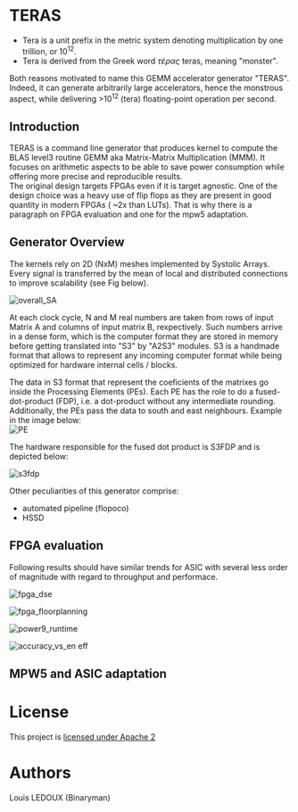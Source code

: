 # TERAS

* Tera is a unit prefix in the metric system denoting multiplication by one trillion, or 10<sup>12</sup>.
* Tera is derived from the Greek word *τέρας* teras, meaning "monster".

Both reasons motivated to name this GEMM accelerator generator "TERAS". Indeed, it can generate arbitrarily large accelerators, hence the monstrous aspect, while delivering >10<sup>12</sup> (tera) floating-point operation per second.

## Introduction

TERAS is a command line generator that produces kernel to compute the BLAS level3 routine GEMM aka Matrix-Matrix Multiplication (MMM). It focuses on arithmetic aspects to be able to save power consumption while offering more precise and reproducible results.  
The original design targets FPGAs even if it is target agnostic. One of the design choice was a heavy use of flip flops as they are present in good quantity in modern FPGAs ( ~2x than LUTs). That is why there is a paragraph on FPGA evaluation and one for the mpw5 adaptation.

## Generator Overview

The kernels rely on 2D (NxM) meshes implemented by Systolic Arrays. Every signal is transferred by the mean of local and distributed connections to improve scalability (see Fig below). 
  
![overall_SA](https://user-images.githubusercontent.com/937470/161559284-bda5cf49-2cf6-426a-a57b-295eebc6874b.png)


At each clock cycle, N and M real numbers are taken from rows of input Matrix A and columns of input matrix B, rexpectively. Such numbers arrive in a dense form, which is the computer format they are stored in memory before getting translated into "S3" by "A2S3" modules. S3 is a handmade format that allows to represent any incoming computer format while being optimized for hardware internal cells /  blocks.

The data in S3 format that represent the coeficients of the matrixes go inside the Processing Elements (PEs). Each PE has the role to do a fused-dot-product (FDP), i.e. a dot-product without any intermediate rounding. Additionally, the PEs pass the data to south and east neighbours. Example in the image below:  
![PE](https://user-images.githubusercontent.com/937470/161559537-d5735fe3-31c7-48f2-baac-6a2b806efcbf.png)

The hardware responsible for the fused dot product is S3FDP and is depicted below:  
  
![s3fdp](https://user-images.githubusercontent.com/937470/161559861-dd94410d-38a9-4bf8-9945-821b69895a8f.png)


Other peculiarities of this generator comprise:

* automated pipeline (flopoco)
* HSSD

## FPGA evaluation

Following results should have similar trends for ASIC with several less order of magnitude with regard to throughput and performace.
  
![fpga_dse](https://user-images.githubusercontent.com/937470/161560423-e654d06a-f39e-46b4-aeec-1d6739de8396.png)

![fpga_floorplanning](https://user-images.githubusercontent.com/937470/161560261-af9f6d1a-434a-4d74-aeea-5e722e9bc8b5.png)

![power9_runtime](https://user-images.githubusercontent.com/937470/161560583-5ad7011e-e3c7-4923-a9a8-28a448d63288.png)

![accuracy_vs_en eff](https://user-images.githubusercontent.com/937470/159266031-37893968-c0dd-47cf-9bf4-97b38a5baa04.png)



## MPW5 and ASIC adaptation



# License

This project is [licensed under Apache 2](LICENSE)

# Authors

Louis LEDOUX (Binaryman)
